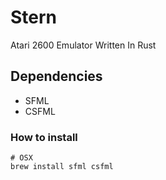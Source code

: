 # Stern

Atari 2600 Emulator Written In Rust

## Dependencies

* SFML
* CSFML

### How to install

```
# OSX
brew install sfml csfml
```
